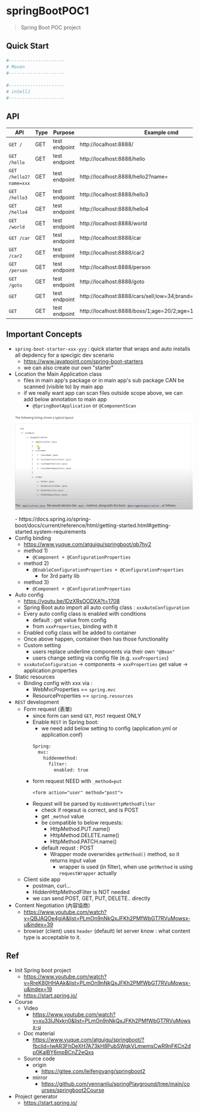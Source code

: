 # springBootPOC1
> Spring Boot POC project

## Quick Start

```bash
#---------------------
# Maven
#---------------------

#---------------------
# intellJ
#---------------------
```

## API

| API | Type | Purpose | Example cmd | Comment|
| ----- | -------- | ---- | ----- | ---- |
| `GET /` | GET | test endpoint |http://localhost:8888/ |home page|
| `GET /hello` | GET | test endpoint |http://localhost:8888/hello ||
| `GET /hello2?name=xxx` | GET | test endpoint |http://localhost:8888/hello2?name=<name> ||
| `GET /hello3` | GET | test endpoint |http://localhost:8888/hello3 ||
| `GET /hello4` | GET | test endpoint |http://localhost:8888/hello4||
| `GET /world` | GET | test endpoint |http://localhost:8888/world ||
| `GET /car` | GET | test endpoint |http://localhost:8888/car ||
| `GET /car2` | GET | test endpoint |http://localhost:8888/car2 ||
| `GET /person` | GET | test endpoint |http://localhost:8888/person ||
| `GET /goto` | GET | test endpoint |http://localhost:8888/goto ||
| `GET` | GET | test endpoint |http://localhost:8888/cars/sell;low=34;brand=LEXUS,porsche,audi||
| `GET` | GET | test endpoint | http://localhost:8888/boss/1;age=20/2;age=10  ||

## Important Concepts

- `spring-boot-starter-xxx-yyy` : quick starter that wraps and auto installs all depdency for a specigic dev scenario
    - https://www.javatpoint.com/spring-boot-starters
    - we can also create our own "starter"
- Location the Main Application class
    - files in main app's package or in main app's sub package CAN be scanned (visible to) by main app
    - if we really want app can scan files outside scope above, we can add below annotation to main app
        - `@SpringBootApplication` or `@ComponentScan`
    <p align="center"><img src ="./doc/pic/main_app_hierarchy.png" ></p>
    - https://docs.spring.io/spring-boot/docs/current/reference/html/getting-started.html#getting-started.system-requirements
- Config binding
    - https://www.yuque.com/atguigu/springboot/qb7hy2
    - method 1)
        - `@Component + @ConfigurationProperties`
    - method 2)
        - `@EnableConfigurationProperties + @ConfigurationProperties`
            - for 3rd party lib
    - method 3)
        - `@Component + @ConfigurationProperties`
- Auto config
    - https://youtu.be/lDzXRsOODXA?t=1708
    - Spring Boot auto import all auto config class : `xxxAutoConfiguration`
    - Every auto config class is enabled with conditions
        - default : get value from config
        - from `xxxProperties`, binding with it
    - Enabled cofig class will be added to container
    - Once above happen, container then has those functionality
    - Custom setting
        - users replace underline components via their own `"@Bean"`
        - users change setting via config file (e.g. `xxxProperties`)
    - `xxxAutoConfiguration` -> components -> `xxxProperties` get value -> application.properties
- Static resources
    - Binding config with xxx via :
        - WebMvcProperties == `spring.mvc`
        - ResourceProperties == `spring.resources`
- `REST` development
    - Form request (表單)
        - since form can send `GET`, `POST` request ONLY
        - Enable `REST` in Spring boot:
            - we need add below setting to config (application.yml or application.conf)
            ```ymal
            Spring:
              mvc:
                hiddenmethod:
                  filter:
                    enabled: true
            ```
        - form request NEED with `_method=put`
            ```ymal
            <form action="user" method="post">
            ```
        - Request will be parsed by `HiddenHttpMethodFilter`
            - check if reqesut is correct, and is POST
            - get `_method` value
            - be compatible to below requests:
                - HttpMethod.PUT.name()
                - HttpMethod.DELETE.name()
                - HttpMethod.PATCH.name()
            - default requst : POST
                - Wrapper mode overwrides `getMethod()` method, so it returns input value 
                    - wrapper is used (in filter), when use `getMethod` is using `requestWrapper` actually
    - Client side app
        - postman, curl...
        - HiddenHttpMethodFilter is NOT needed
        - we can send POST, GET, PUT, DELETE.. directly
- Content Negotiation (內容協商)
    - https://www.youtube.com/watch?v=QBJAQOe4giA&list=PLmOn9nNkQxJFKh2PMfWbGT7RVuMowsx-u&index=39
    - browser (client) uses `header` (default) let server know : what content type is acceptable to it.

## Ref

- Init Spring boot project
    - https://www.youtube.com/watch?v=RreK80HHAAk&list=PLmOn9nNkQxJFKh2PMfWbGT7RVuMowsx-u&index=19
    - https://start.spring.io/
- Course
    - Video
        - https://www.youtube.com/watch?v=xu33IJNxkn0&list=PLmOn9nNkQxJFKh2PMfWbGT7RVuMowsx-u
    - Doc material
        - https://www.yuque.com/atguigu/springboot/?fbclid=IwAR3FhDeXH7A73kH8PubSWgkVLmwmsCwR9nFKCn2dp0KalBY6mpBCnZ2eQxs
    - Source code
        - origin
            - https://gitee.com/leifengyang/springboot2
        - mirror
            - https://github.com/yennanliu/springPlayground/tree/main/courses/springboot2Course
- Project generator
    - https://start.spring.io/